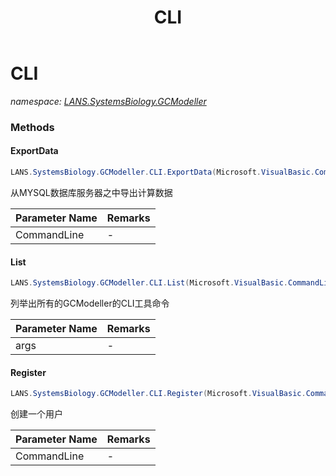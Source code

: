 ﻿---
title: CLI
---

# CLI
_namespace: [LANS.SystemsBiology.GCModeller](N-LANS.SystemsBiology.GCModeller.html)_





### Methods

#### ExportData
```csharp
LANS.SystemsBiology.GCModeller.CLI.ExportData(Microsoft.VisualBasic.CommandLine.CommandLine)
```
从MYSQL数据库服务器之中导出计算数据

|Parameter Name|Remarks|
|--------------|-------|
|CommandLine|-|


#### List
```csharp
LANS.SystemsBiology.GCModeller.CLI.List(Microsoft.VisualBasic.CommandLine.CommandLine)
```
列举出所有的GCModeller的CLI工具命令

|Parameter Name|Remarks|
|--------------|-------|
|args|-|


#### Register
```csharp
LANS.SystemsBiology.GCModeller.CLI.Register(Microsoft.VisualBasic.CommandLine.CommandLine)
```
创建一个用户

|Parameter Name|Remarks|
|--------------|-------|
|CommandLine|-|



